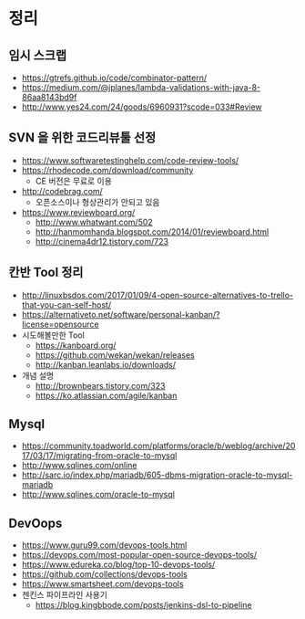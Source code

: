 # 정리

## 임시 스크랩
* https://gtrefs.github.io/code/combinator-pattern/
* https://medium.com/@jplanes/lambda-validations-with-java-8-86aa8143bd9f
* http://www.yes24.com/24/goods/6960931?scode=033#Review

## SVN 을 위한 코드리뷰툴 선정
* https://www.softwaretestinghelp.com/code-review-tools/
* https://rhodecode.com/download/community
  * CE 버전은 무료로 이용 
* http://codebrag.com/
  * 오픈소스이나 형상관리가 안되고 있음
* https://www.reviewboard.org/
  * http://www.whatwant.com/502
  * http://hanmomhanda.blogspot.com/2014/01/reviewboard.html
  * http://cinema4dr12.tistory.com/723

## 칸반 Tool 정리
* http://linuxbsdos.com/2017/01/09/4-open-source-alternatives-to-trello-that-you-can-self-host/
* https://alternativeto.net/software/personal-kanban/?license=opensource
* 시도해볼만한 Tool
  * https://kanboard.org/
  * https://github.com/wekan/wekan/releases
  * http://kanban.leanlabs.io/downloads/
* 개념 설명
  * http://brownbears.tistory.com/323
  * https://ko.atlassian.com/agile/kanban

## Mysql
* https://community.toadworld.com/platforms/oracle/b/weblog/archive/2017/03/17/migrating-from-oracle-to-mysql
* http://www.sqlines.com/online
* http://sarc.io/index.php/mariadb/605-dbms-migration-oracle-to-mysql-mariadb
* http://www.sqlines.com/oracle-to-mysql

## DevOops
* https://www.guru99.com/devops-tools.html
* https://devops.com/most-popular-open-source-devops-tools/
* https://www.edureka.co/blog/top-10-devops-tools/
* https://github.com/collections/devops-tools
* https://www.smartsheet.com/devops-tools
* 젠킨스 파이프라인 사용기
  * https://blog.kingbbode.com/posts/jenkins-dsl-to-pipeline
